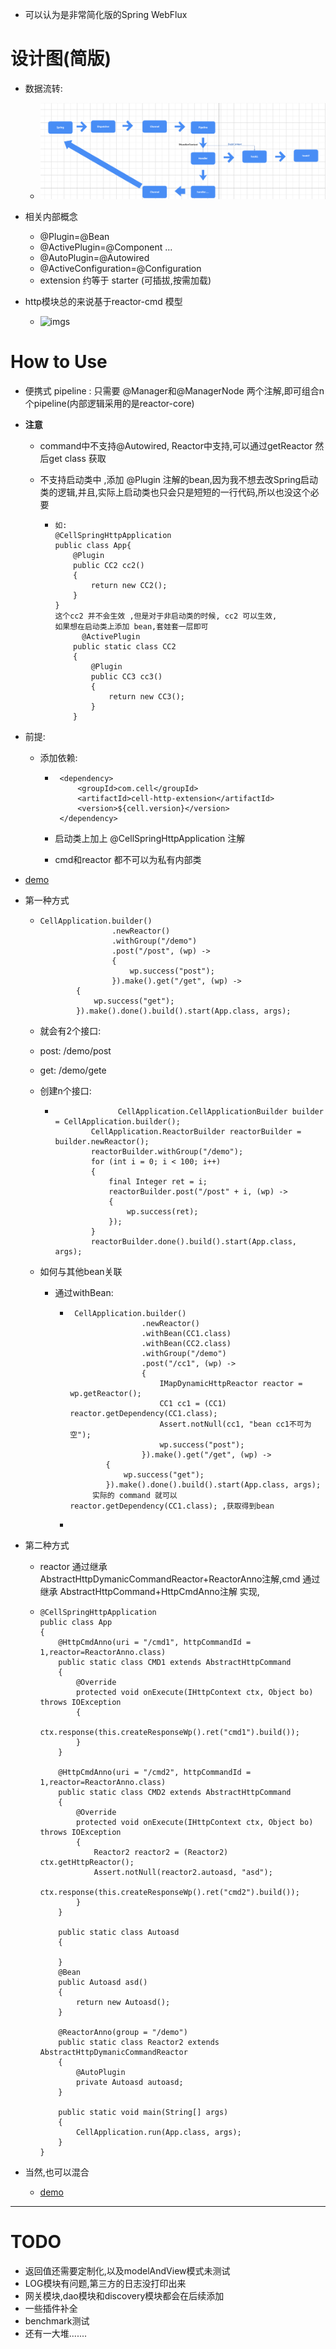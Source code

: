- 可以认为是非常简化版的Spring WebFlux

# 设计图(简版)
- 数据流转:
    - ![数据流转](./imgs/data-flow.png)
    
- 相关内部概念
  - @Plugin=@Bean
  - @ActivePlugin=@Component ...
  - @AutoPlugin=@Autowired
  - @ActiveConfiguration=@Configuration
  - extension 约等于 starter (可插拔,按需加载)

- http模块总的来说基于reactor-cmd 模型
    - ![imgs](../imgs/logic.png)

# How to Use
- 便携式 pipeline : 只需要 @Manager和@ManagerNode 两个注解,即可组合n个pipeline(内部逻辑采用的是reactor-core)
- **注意**
  - command中不支持@Autowired, Reactor中支持,可以通过getReactor 然后get class 获取
  - 不支持启动类中 ,添加 @Plugin 注解的bean,因为我不想去改Spring启动类的逻辑,并且,实际上启动类也只会只是短短的一行代码,所以也没这个必要

    - ```
      如: 
      @CellSpringHttpApplication
      public class App{
          @Plugin
          public CC2 cc2()
          {
              return new CC2();
          }
      }
      这个cc2 并不会生效 ,但是对于非启动类的时候, cc2 可以生效,
      如果想在启动类上添加 bean,套娃套一层即可
       		@ActivePlugin
          public static class CC2
          {
              @Plugin
              public CC3 cc3()
              {
                  return new CC3();
              }
          }
      ```

- 前提:

  - 添加依赖:

    - ```
       <dependency>
           <groupId>com.cell</groupId>
           <artifactId>cell-http-extension</artifactId>
           <version>${cell.version}</version>
       </dependency>
      ```

    - 启动类上加上 @CellSpringHttpApplication 注解

    - cmd和reactor 都不可以为私有内部类
    
- [demo](https://github.com/ItsFunny/cell/tree/dev/cell-demo/cell-demo-http-demo3/src/main/java/com/cell)

- 第一种方式


  - ```
    CellApplication.builder()
                    .newReactor()
                    .withGroup("/demo")
                    .post("/post", (wp) ->
                    {
                        wp.success("post");
                    }).make().get("/get", (wp) ->
            {
                wp.success("get");
            }).make().done().build().start(App.class, args); 				
    ```

  -  就会有2个接口:   

    - post: /demo/post
    - get: /demo/gete

  - 创建n个接口:

    - ```
      				CellApplication.CellApplicationBuilder builder = CellApplication.builder();
              CellApplication.ReactorBuilder reactorBuilder = builder.newReactor();
              reactorBuilder.withGroup("/demo");
              for (int i = 0; i < 100; i++)
              {
                  final Integer ret = i;
                  reactorBuilder.post("/post" + i, (wp) ->
                  {
                      wp.success(ret);
                  });
              }
              reactorBuilder.done().build().start(App.class, args);
      ```

  - 如何与其他bean关联

    - 通过withBean:

      - ```
         CellApplication.builder()
                        .newReactor()
                        .withBean(CC1.class)
                        .withBean(CC2.class)
                        .withGroup("/demo")
                        .post("/cc1", (wp) ->
                        {
                            IMapDynamicHttpReactor reactor = wp.getReactor();
                            CC1 cc1 = (CC1) reactor.getDependency(CC1.class);
                            Assert.notNull(cc1, "bean cc1不可为空");
                            wp.success("post");
                        }).make().get("/get", (wp) ->
                {
                    wp.success("get");
                }).make().done().build().start(App.class, args);
             实际的 command 就可以 reactor.getDependency(CC1.class); ,获取得到bean
        ```
      - 

- 第二种方式
  - reactor 通过继承 AbstractHttpDymanicCommandReactor+ReactorAnno注解,cmd 通过继承 AbstractHttpCommand+HttpCmdAnno注解 实现, 

  - ```
    @CellSpringHttpApplication
    public class App
    {
        @HttpCmdAnno(uri = "/cmd1", httpCommandId = 1,reactor=ReactorAnno.class)
        public static class CMD1 extends AbstractHttpCommand
        {
            @Override
            protected void onExecute(IHttpContext ctx, Object bo) throws IOException
            {
                ctx.response(this.createResponseWp().ret("cmd1").build());
            }
        }
    
        @HttpCmdAnno(uri = "/cmd2", httpCommandId = 1,reactor=ReactorAnno.class)
        public static class CMD2 extends AbstractHttpCommand
        {
            @Override
            protected void onExecute(IHttpContext ctx, Object bo) throws IOException
            {
                Reactor2 reactor2 = (Reactor2) ctx.getHttpReactor();
                Assert.notNull(reactor2.autoasd, "asd");
                ctx.response(this.createResponseWp().ret("cmd2").build());
            }
        }
    
        public static class Autoasd
        {
    
        }
        @Bean
        public Autoasd asd()
        {
            return new Autoasd();
        }
    
        @ReactorAnno(group = "/demo")
        public static class Reactor2 extends AbstractHttpDymanicCommandReactor
        {
            @AutoPlugin
            private Autoasd autoasd;
        }
    
        public static void main(String[] args)
        {
            CellApplication.run(App.class, args);
        }
    }
    ```
- 当然,也可以混合
  - [demo](https://github.com/ItsFunny/cell/tree/dev/cell-demo/cell-demo-http-demo3/src/main/java/com/cell)

---

# TODO
- 返回值还需要定制化,以及modelAndView模式未测试
- LOG模块有问题,第三方的日志没打印出来
- 网关模块,dao模块和discovery模块都会在后续添加
- 一些插件补全
- benchmark测试
- 还有一大堆.......